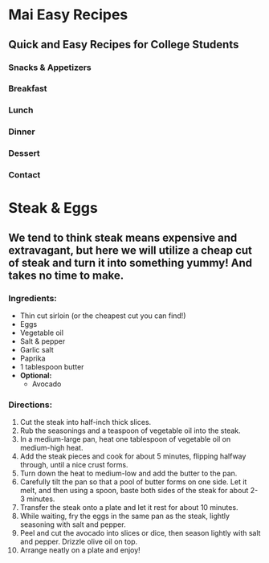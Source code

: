 # Mai Easy Recipes
## Quick and Easy Recipes for College Students

### Snacks & Appetizers
### Breakfast
### Lunch
### Dinner
### Dessert
### Contact

# Steak & Eggs
## We tend to think steak means expensive and extravagant, but here we will utilize a cheap cut of steak and turn it into something yummy! And takes no time to make.

### Ingredients:
- Thin cut sirloin (or the cheapest cut you can find!)
- Eggs
- Vegetable oil
- Salt & pepper
- Garlic salt
- Paprika
- 1 tablespoon butter
- **Optional:**
  - Avocado

### Directions:
1. Cut the steak into half-inch thick slices.
2. Rub the seasonings and a teaspoon of vegetable oil into the steak.
3. In a medium-large pan, heat one tablespoon of vegetable oil on medium-high heat.
4. Add the steak pieces and cook for about 5 minutes, flipping halfway through, until a nice crust forms.
5. Turn down the heat to medium-low and add the butter to the pan.
6. Carefully tilt the pan so that a pool of butter forms on one side. Let it melt, and then using a spoon, baste both sides of the steak for about 2-3 minutes.
7. Transfer the steak onto a plate and let it rest for about 10 minutes.
8. While waiting, fry the eggs in the same pan as the steak, lightly seasoning with salt and pepper.
9. Peel and cut the avocado into slices or dice, then season lightly with salt and pepper. Drizzle olive oil on top.
10. Arrange neatly on a plate and enjoy!
